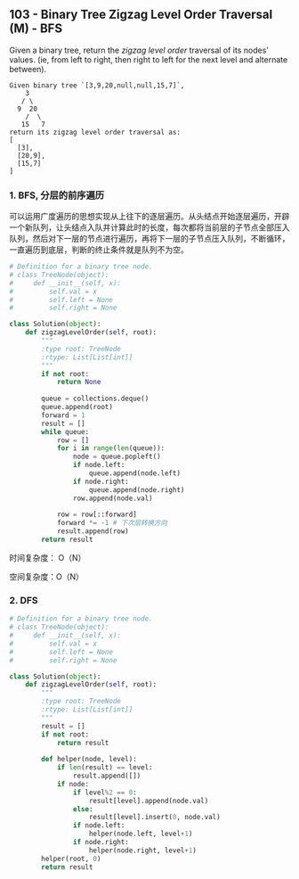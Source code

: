 ## 103 - Binary Tree Zigzag Level Order Traversal (M) - BFS

Given a binary tree, return the *zigzag level order* traversal of its nodes' values. (ie, from left to right, then right to left for the next level and alternate between).

```
Given binary tree `[3,9,20,null,null,15,7]`,
    3
   / \
  9  20
    /  \
   15   7
return its zigzag level order traversal as:
[
  [3],
  [20,9],
  [15,7]
]
```



### 1. BFS, 分层的前序遍历

可以运用广度遍历的思想实现从上往下的逐层遍历。从头结点开始逐层遍历，开辟一个新队列，让头结点入队并计算此时的长度，每次都将当前层的子节点全部压入队列，然后对下一层的节点进行遍历，再将下一层的子节点压入队列，不断循环，一直遍历到底层，判断的终止条件就是队列不为空。

```python
# Definition for a binary tree node.
# class TreeNode(object):
#     def __init__(self, x):
#         self.val = x
#         self.left = None
#         self.right = None

class Solution(object):
    def zigzagLevelOrder(self, root):
        """
        :type root: TreeNode
        :rtype: List[List[int]]
        """
        if not root:
            return None
        
        queue = collections.deque()
        queue.append(root)
        forward = 1
        result = []
        while queue:
            row = []
            for i in range(len(queue)):
                node = queue.popleft()
                if node.left:
                    queue.append(node.left)
                if node.right:
                    queue.append(node.right)
                row.append(node.val)
            
            row = row[::forward]
            forward *= -1 # 下次层转换方向
            result.append(row)
        return result
```

时间复杂度： O（N）

空间复杂度：O（N）

### 2. DFS

```python
# Definition for a binary tree node.
# class TreeNode(object):
#     def __init__(self, x):
#         self.val = x
#         self.left = None
#         self.right = None

class Solution(object):
    def zigzagLevelOrder(self, root):
        """
        :type root: TreeNode
        :rtype: List[List[int]]
        """
        result = []
        if not root:
            return result
        
        def helper(node, level):
            if len(result) == level:
                result.append([])
            if node:
                if level%2 == 0:
                    result[level].append(node.val)
                else:
                    result[level].insert(0, node.val)
                if node.left:
                    helper(node.left, level+1)
                if node.right:
                    helper(node.right, level+1)
        helper(root, 0)
        return result
```

